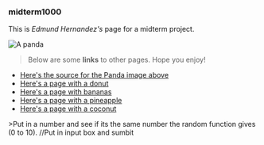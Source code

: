 ### midterm1000

This is _Edmund Hernandez's_ page for a midterm project.

![A panda](https://cdn.britannica.com/80/150980-050-84B9202C/Giant-panda-cub-branch.jpg)

> Below are some **links** to other pages.
> Hope you enjoy!
- [Here's the source for the Panda image above](https://www.britannica.com/animal/giant-panda)
- [Here's a page with a donut](secondPage.md)
- [Here's a page with bananas](thirdPage.md)
- [Here's a page with a pineapple](fourthPage.md)
- [Here's a page with a coconut](fifthPage.md)

<!DOCTYPE html>
<html>

<head>
</head>
  
<body>
>Put in a number and see if its the same number the random function gives (0 to 10).
//Put in input box and sumbit
  
  
 <script>
function randomNumCompare() {
  var machineNum = Math.floor(Math.random() * 11)
}
</script>
</body>

</html>
